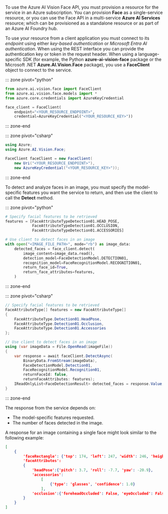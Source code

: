 To use the Azure AI Vision Face API, you must provision a resource for the service in an Azure subscription. You can provision **Face** as a single-service resource, or you can use the Face API in a multi-service **Azure AI Services** resource; which can be provisioned as a standalone resource or as part of an Azure AI Foundry hub.

To use your resource from a client application you must connect to its *endpoint* using either *key-based authentication* or *Microsoft Entra AI authentication*. When using the REST interface you can provide the authentication key or token in the request header. When using a language-specific SDK (for example, the Python **azure-ai-vision-face** package or the Microsoft .NET **Azure.AI.Vision.Face** package), you use a **FaceClient** object to connect to the service.

::: zone pivot="python"

```python
from azure.ai.vision.face import FaceClient
from azure.ai.vision.face.models import *
from azure.core.credentials import AzureKeyCredential

face_client = FaceClient(
    endpoint="<YOUR_RESOURCE_ENDPOINT>",
    credential=AzureKeyCredential("<YOUR_RESOURCE_KEY>"))
```

::: zone-end

::: zone pivot="csharp"

```C#
using Azure;
using Azure.AI.Vision.Face;

FaceClient faceClient = new FaceClient(
    new Uri("<YOUR_RESOURCE_ENDPOINT>"),
    new AzureKeyCredential("<YOUR_RESOURCE_KEY>"));
```

::: zone-end

To detect and analyze faces in an image, you must specify the model-specific features you want the service to return, and then use the client to call the **Detect** method.

::: zone pivot="python"

```python
# Specify facial features to be retrieved
features = [FaceAttributeTypeDetection01.HEAD_POSE,
            FaceAttributeTypeDetection01.OCCLUSION,
            FaceAttributeTypeDetection01.ACCESSORIES]

# Use client to detect faces in an image
with open("<IMAGE_FILE_PATH>", mode="rb") as image_data:
    detected_faces = face_client.detect(
        image_content=image_data.read(),
        detection_model=FaceDetectionModel.DETECTION01,
        recognition_model=FaceRecognitionModel.RECOGNITION01,
        return_face_id=True,
        return_face_attributes=features,
    )
```

::: zone-end

::: zone pivot="csharp"

```C#
// Specify facial features to be retrieved
FaceAttributeType[] features = new FaceAttributeType[]
{
    FaceAttributeType.Detection01.HeadPose,
    FaceAttributeType.Detection01.Occlusion,
    FaceAttributeType.Detection01.Accessories
};

// Use client to detect faces in an image
using (var imageData = File.OpenRead(imageFile))
{    
    var response = await faceClient.DetectAsync(
        BinaryData.FromStream(imageData),
        FaceDetectionModel.Detection01,
        FaceRecognitionModel.Recognition01,
        returnFaceId: false,
        returnFaceAttributes: features);
    IReadOnlyList<FaceDetectionResult> detected_faces = response.Value;
}
```

::: zone-end

The response from the service depends on:

- The model-specific features requested.
- The number of faces detected in the image.

A response for an image containing a single face might look similar to the following example:

```json
[
    {
        'faceRectangle': {'top': 174, 'left': 247, 'width': 246, 'height': 246}
        'faceAttributes':
        {
            'headPose':{'pitch': 3.7, 'roll': -7.7, 'yaw': -20.9},
            'accessories':
                [
                    {'type': 'glasses', 'confidence': 1.0}
                ],
            'occlusion':{'foreheadOccluded': False, 'eyeOccluded': False, 'mouthOccluded': False}
        }
    }
]
```
